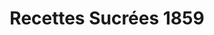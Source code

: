 ---
title: "Recettes Sucrées 1859"
url: /boscombe-bournemouth/recettes-sucrees-1859/
shop: pastry
---
